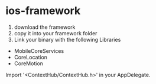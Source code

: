 ios-framework
=============

1. download the framework
2. copy it into your framework folder
3. Link your binary with the following Libraries

- MobileCoreServices
- CoreLocation
- CoreMotion


Import '<ContextHub/ContextHub.h>' in your AppDelegate.
